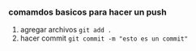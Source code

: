 ### comamdos basicos para hacer un push 
1. agregar archivos
`git add .`
2. hacer commit
`git commit -m "esto es un commit"`